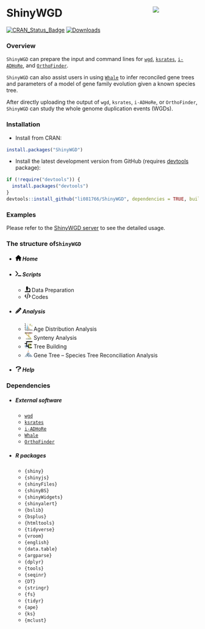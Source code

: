 # ShinyWGD <img src="man/figures/stanlogo.png" align="right" width="120" />

<!-- badges: start -->
[![CRAN_Status_Badge](https://www.r-pkg.org/badges/version/ShinyWGD?color=blue)](https://cran.r-project.org/web/packages/ShinyWGD)
[![Downloads](https://cranlogs.r-pkg.org/badges/ShinyWGD?color=blue)](https://cran.rstudio.com/package=ShinyWGD)
<!-- badges: end -->

### Overview

`ShinyWGD` can prepare the input and command lines for [`wgd`](https://github.com/arzwa/wgd), [`ksrates`](https://github.com/VIB-PSB/ksrates), [`i-ADHoRe`](https://www.vandepeerlab.org/?q=tools/i-adhore30), and [`OrthoFinder`](https://github.com/davidemms/OrthoFinder). 

`ShinyWGD` can also assist users in using [`Whale`](https://github.com/arzwa/whaleprep/tree/master) to infer reconciled gene trees and parameters of a model of gene family evolution given a known species tree.

After directly uploading the output of `wgd`, `ksrates`, `i-ADHoRe`, or `OrthoFinder`, `ShinyWGD` can study the whole genome duplication events (WGDs).

### Installation

* Install from CRAN:

```r
install.packages("ShinyWGD")
```

* Install the latest development version from GitHub (requires [devtools](https://github.com/hadley/devtools) package):

```r
if (!require("devtools")) {
  install.packages("devtools")
}
devtools::install_github("li081766/ShinyWGD", dependencies = TRUE, build_vignettes = FALSE)
```

### Examples

Please refer to the [ShinyWGD server](https://bioinformatics.psb.ugent.be/webtools/ShinyWGD) to see the detailed usage. 


### The structure of`ShinyWGD`

- ##### <img src="inst/ShinyWGD/www/images/house-solid.svg" alt="Icon" width="15" height="15"> Home
- ##### <img src="inst/ShinyWGD/www/images/terminal-solid.svg" alt="Icon" width="15" height="15"> Scripts
  - <img src="inst/ShinyWGD/www/images/microscope-solid.svg" alt="Icon" width="15" height="15"> Data Preparation
  - <img src="inst/ShinyWGD/www/images/code-solid.svg" alt="Icon" width="15" height="15"> Codes
- ##### <img src="inst/ShinyWGD/www/images/pencil-solid.svg" alt="Icon" width="15" height="15"> Analysis
  - <img src="inst/ShinyWGD/www/images/ksIcon.svg" alt="Icon" width="20" height="20"> Age Distribution Analysis
  - <img src="inst/ShinyWGD/www/images/syntenyIcon.svg" alt="Icon" width="20" height="20"> Synteny Analysis
  - <img src="inst/ShinyWGD/www/images/ksTreeIcon.svg" alt="Icon" width="20" height="20"> Tree Building
  - <img src="inst/ShinyWGD/www/images/treeReconciliationIcon.svg" alt="Icon" width="20" height="20"> Gene Tree – Species Tree Reconciliation Analysis
- ##### <img src="inst/ShinyWGD/www/images/question-solid.svg" alt="Icon" width="15" height="15"> Help

### Dependencies

- ##### External software
  - [`wgd`](https://github.com/arzwa/wgd)
  - [`ksrates`](https://github.com/VIB-PSB/ksrates)
  - [`i-ADHoRe`](https://www.vandepeerlab.org/?q=tools/i-adhore30)
  - [`Whale`](https://github.com/arzwa/Whale.jl/tree/master)
  - [`OrthoFinder`](https://github.com/davidemms/OrthoFinder)

- ##### R packages
  - `{shiny}`
  - `{shinyjs}`
  - `{shinyFiles}`
  - `{shinyBS}`
  - `{shinyWidgets}`
  - `{shinyalert}`
  - `{bslib}`
  - `{bsplus}`
  - `{htmltools}`
  - `{tidyverse}`
  - `{vroom}`
  - `{english}`
  - `{data.table}`
  - `{argparse}`
  - `{dplyr}`
  - `{tools}`
  - `{seqinr}`
  - `{DT}`
  - `{stringr}`
  - `{fs}`
  - `{tidyr}`
  - `{ape}`
  - `{ks}`
  - `{mclust}`
